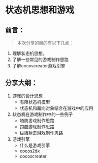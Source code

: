 # 状态机思想和游戏
## 前言：
> 本次分享的目的有以下几点：
1. 理解状态机思想。
2. 了解一些常见的游戏制作思路
3. 了解cocoscreater游戏引擎


## 分享大纲：
1. 游戏的设计思想
	- 有限状态机模型
	- 状态机和面向对象结合在游戏中的应用
2. 状态机在游戏制作中的一些例子
	- 塔防游戏制作思路
	- 跑酷游戏制作思路
	- 纵版射击游戏制作思路
3. 游戏引擎
	- 什么是游戏引擎
	- cocos2dx
	- cocoscreater
